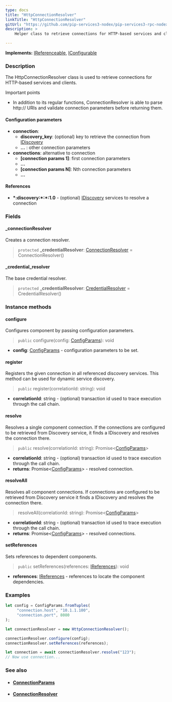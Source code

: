 ```yaml
---
type: docs
title: "HttpConnectionResolver"
linkTitle: "HttpConnectionResolver"
gitUrl: "https://github.com/pip-services3-nodex/pip-services3-rpc-nodex"
description: >
    Helper class to retrieve connections for HTTP-based services and clients.

---
```


**Implements:** [IReferenceable](../../../commons/refer/ireferenceable), [IConfigurable](../../../commons/config/iconfigurable)

### Description

The HttpConnectionResolver class is used to retrieve connections for HTTP-based services and clients.

Important points

- In addition to its regular functions, ConnectionResolver is able to parse http:// URIs and validate connection parameters before returning them.

#### Configuration parameters

- **connection**:    
    - **discovery_key**: (optional) key to retrieve the connection from [IDiscovery](../../../components/connect/idiscovery)
    - **...** : other connection parameters
- **connections**: alternative to connection
    - **[connection params 1]**: first connection parameters
    -  **...**
    - **[connection params N]**: Nth connection parameters
    -  **...**


#### References

- **\*:discovery:\*:\*:1.0** - (optional) [IDiscovery](../../../components/connect/idiscovery) services to resolve a connection



### Fields

<span class="hide-title-link">

#### _connectionResolver
Creates a connection resolver.
> `protected` **_credentialResolver**: [ConnectionResolver](../../../components/connect/connection_resolver) = ConnectionResolver()

#### _credential_resolver
The base credential resolver.
> `protected` **_credentialResolver**: [CredentialResolver](../../../components/auth/credential_resolver) = CredentialResolver()

</span>


### Instance methods

#### configure
Configures component by passing configuration parameters.

> `public` configure(config: [ConfigParams](../../../commons/config/config_params)): void

- **config**: [ConfigParams](../../../commons/config/config_params) - configuration parameters to be set.


#### register
Registers the given connection in all referenced discovery services. This method can be used for dynamic service discovery.

> `public` register(correlationId: string): void

- **correlationId**: string - (optional) transaction id used to trace execution through the call chain.


#### resolve
Resolves a single component connection. If the connections are configured to be retrieved from Discovery service,
it finds a IDiscovery and resolves the connection there.

> `public` resolve(correlationId: string): Promise<[ConfigParams](../../../commons/config/config_params)>

- **correlationId**: string - (optional) transaction id used to trace execution through the call chain.
- **returns**: Promise<[ConfigParams](../../../commons/config/config_params)> - resolved connection.


#### resolveAll
Resolves all component connections. If connections are configured to be retrieved from Discovery service it finds a IDiscovery and resolves the connection there.

> resolveAll(correlationId: string): Promise<[ConfigParams](../../../commons/config/config_params)>

- **correlationId**: string - (optional) transaction id used to trace execution through the call chain.
- **returns**: Promise<[ConfigParams](../../../commons/config/config_params)> - resolved connections.


#### setReferences
Sets references to dependent components.

> `public` setReferences(references: [IReferences](../../../commons/refer/ireferences)): void

- **references**: [IReferences](../../../commons/refer/ireferences) - references to locate the component dependencies.

### Examples

```typescript
let config = ConfigParams.fromTuples(
     "connection.host", "10.1.1.100",
     "connection.port", 8080
);

let connectionResolver = new HttpConnectionResolver();

connectionResolver.configure(config);
connectionResolver.setReferences(references);

let connection = await connectionResolver.resolve("123");
// Now use connection...
```


### See also
- #### [ConnectionParams](../../../components/connect/connection_params)
- #### [ConnectionResolver](../../../components/connect/connection_resolver)
